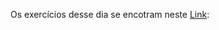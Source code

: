 Os exercícios desse dia se encotram neste <a href="https://github.com/JeanEgalon/exercise-sequelize-associations-11-1n">Link</a>:
